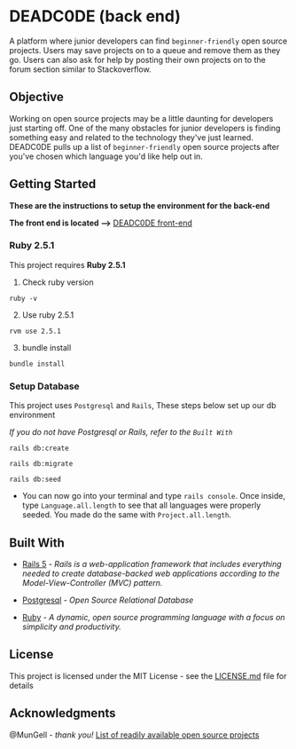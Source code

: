 
# DEADC0DE (back end)

A platform where junior developers can find `beginner-friendly` open source projects. Users may save projects on to a queue and remove them as they go. Users can also ask for help by posting their own projects on to the forum section similar to Stackoverflow.

## Objective

Working on open source projects may be a little daunting for developers just starting off. One of the many obstacles for junior developers is finding something easy and related to the technology they've just learned. DEADC0DE pulls up a list of `beginner-friendly` open source projects after you've chosen which language you'd like help out in.

## Getting Started

**These are the instructions to setup the environment for the back-end**

**The front end is located  -->** [DEADC0DE front-end](https://github.com/robertexe/DEADC0DE-front-end)

### Ruby 2.5.1

This project requires **Ruby 2.5.1**

1. Check ruby version
```
ruby -v
```
2. Use ruby 2.5.1
```
rvm use 2.5.1
```
3. bundle install
```
bundle install
```
### Setup Database

This project uses `Postgresql` and `Rails`, These steps below set up our db environment

*If you do not have Postgresql or Rails, refer to the `Built With`*

```
rails db:create

rails db:migrate

rails db:seed
```

- You can now go into your terminal and type `rails console`. Once inside, type `Language.all.length` to see that all languages were properly seeded. You made do the same with `Project.all.length`.

## Built With

* [Rails 5](https://rubyonrails.org/) - *Rails is a web-application framework that includes everything needed to create database-backed web applications according to the Model-View-Controller (MVC) pattern.*

* [Postgresql](https://www.postgresql.org/) - *Open Source Relational Database*

* [Ruby](https://www.ruby-lang.org/en/) - *A dynamic, open source programming language with a focus on simplicity and productivity.*

## License

This project is licensed under the MIT License - see the [LICENSE.md](LICENSE.md) file for details

## Acknowledgments

 @MunGell - *thank you!* [List of readily available open source projects](https://github.com/MunGell/awesome-for-beginners)
